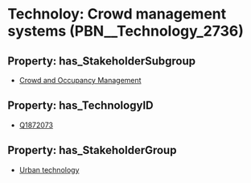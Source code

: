 # Technoloy: __Crowd management systems__ (PBN__Technology_2736)

## Property: has_StakeholderSubgroup

* [Crowd and Occupancy Management](PBN__TechSubgroup_13)

## Property: has_TechnologyID

* [Q1872073](Q1872073)

## Property: has_StakeholderGroup

* [Urban technology](PBN__TechGroup_14)

